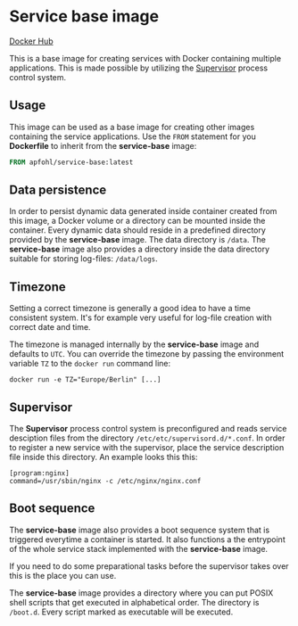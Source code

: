 # Service base image

[Docker Hub](https://hub.docker.com/r/apfohl/service-base)

This is a base image for creating services with Docker containing multiple
applications. This is made possible by utilizing the
[Supervisor](http://supervisord.org) process control system.

## Usage

This image can be used as a base image for creating other images containing the
service applications. Use the `FROM` statement for you **Dockerfile** to inherit
from the **service-base** image:

```Dockerfile
FROM apfohl/service-base:latest
```

## Data persistence

In order to persist dynamic data generated inside container created from this
image, a Docker volume or a directory can be mounted inside the container. Every
dynamic data should reside in a predefined directory provided by the
**service-base** image. The data directory is `/data`. The **service-base**
image also provides a directory inside the data directory suitable for storing
log-files: `/data/logs`.

## Timezone

Setting a correct timezone is generally a good idea to have a time consistent
system. It's for example very useful for log-file creation with correct date and
time.

The timezone is managed internally by the **service-base** image and defaults to
`UTC`. You can override the timezone by passing the environment variable `TZ` to
the `docker run` command line:

```shell
docker run -e TZ="Europe/Berlin" [...]
```

## Supervisor

The **Supervisor** process control system is preconfigured and reads service
desciption files from the directory `/etc/etc/supervisord.d/*.conf`. In order to
register a new service with the supervisor, place the service description file
inside this directory. An example looks this this:

```
[program:nginx]
command=/usr/sbin/nginx -c /etc/nginx/nginx.conf
```

## Boot sequence

The **service-base** image also provides a boot sequence system that is
triggered everytime a container is started. It also functions a the entrypoint
of the whole service stack implemented with the **service-base** image.

If you need to do some preparational tasks before the supervisor takes over this
is the place you can use.

The **service-base** image provides a directory where you can put POSIX shell
scripts that get executed in alphabetical order. The directory is `/boot.d`.
Every script marked as executable will be executed.
